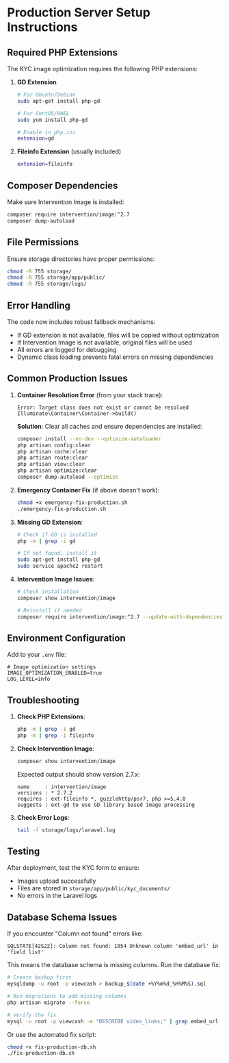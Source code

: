 # Production Server Setup Instructions

## Required PHP Extensions

The KYC image optimization requires the following PHP extensions:

1. **GD Extension**
   ```bash
   # For Ubuntu/Debian
   sudo apt-get install php-gd
   
   # For CentOS/RHEL
   sudo yum install php-gd
   
   # Enable in php.ini
   extension=gd
   ```

2. **Fileinfo Extension** (usually included)
   ```bash
   extension=fileinfo
   ```

## Composer Dependencies

Make sure Intervention Image is installed:

```bash
composer require intervention/image:^2.7
composer dump-autoload
```

## File Permissions

Ensure storage directories have proper permissions:

```bash
chmod -R 755 storage/
chmod -R 755 storage/app/public/
chmod -R 755 storage/logs/
```

## Error Handling

The code now includes robust fallback mechanisms:

- If GD extension is not available, files will be copied without optimization
- If Intervention Image is not available, original files will be used
- All errors are logged for debugging
- Dynamic class loading prevents fatal errors on missing dependencies

## Common Production Issues

1. **Container Resolution Error** (from your stack trace):
   ```
   Error: Target class does not exist or cannot be resolved
   Illuminate\Container\Container->build()
   ```
   
   **Solution**: Clear all caches and ensure dependencies are installed:
   ```bash
   composer install --no-dev --optimize-autoloader
   php artisan config:clear
   php artisan cache:clear
   php artisan route:clear
   php artisan view:clear
   php artisan optimize:clear
   composer dump-autoload --optimize
   ```

2. **Emergency Container Fix** (if above doesn't work):
   ```bash
   chmod +x emergency-fix-production.sh
   ./emergency-fix-production.sh
   ```

3. **Missing GD Extension**:
   ```bash
   # Check if GD is installed
   php -m | grep -i gd
   
   # If not found, install it
   sudo apt-get install php-gd
   sudo service apache2 restart
   ```

4. **Intervention Image Issues**:
   ```bash
   # Check installation
   composer show intervention/image
   
   # Reinstall if needed
   composer require intervention/image:^2.7 --update-with-dependencies
   ```

## Environment Configuration

Add to your `.env` file:

```env
# Image optimization settings
IMAGE_OPTIMIZATION_ENABLED=true
LOG_LEVEL=info
```

## Troubleshooting

1. **Check PHP Extensions**:
   ```bash
   php -m | grep -i gd
   php -m | grep -i fileinfo
   ```

2. **Check Intervention Image**:
   ```bash
   composer show intervention/image
   ```
   
   Expected output should show version 2.7.x:
   ```
   name     : intervention/image
   versions : * 2.7.2
   requires : ext-fileinfo *, guzzlehttp/psr7, php >=5.4.0
   suggests : ext-gd to use GD library based image processing
   ```

3. **Check Error Logs**:
   ```bash
   tail -f storage/logs/laravel.log
   ```

## Testing

After deployment, test the KYC form to ensure:
- Images upload successfully
- Files are stored in `storage/app/public/kyc_documents/`
- No errors in the Laravel logs

## Database Schema Issues

If you encounter "Column not found" errors like:
```
SQLSTATE[42S22]: Column not found: 1054 Unknown column 'embed_url' in 'field list'
```

This means the database schema is missing columns. Run the database fix:

```bash
# Create backup first
mysqldump -u root -p viewcash > backup_$(date +%Y%m%d_%H%M%S).sql

# Run migrations to add missing columns
php artisan migrate --force

# Verify the fix
mysql -u root -p viewcash -e "DESCRIBE video_links;" | grep embed_url
```

Or use the automated fix script:
```bash
chmod +x fix-production-db.sh
./fix-production-db.sh
```
